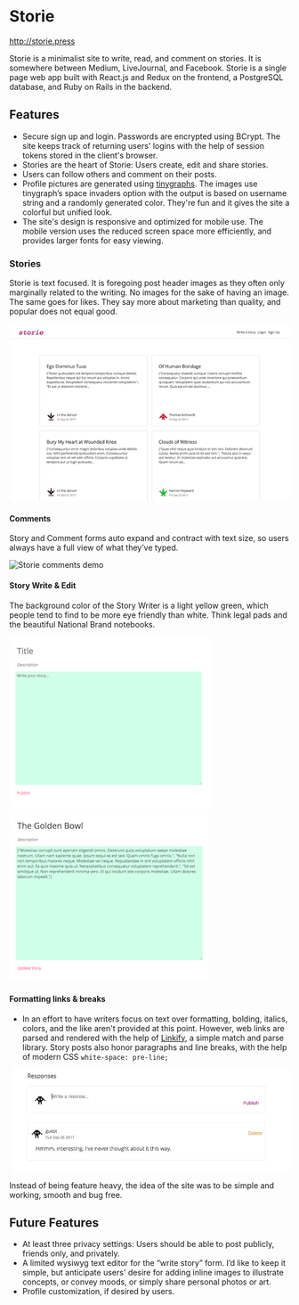# Storie

http://storie.press

Storie is a minimalist site to write, read, and comment on stories. It is somewhere between Medium, LiveJournal, and Facebook. Storie is a single page web app built with React.js and Redux on the frontend, a PostgreSQL database, and Ruby on Rails in the backend.

## Features
* Secure sign up and login. Passwords are encrypted using BCrypt. The site keeps track of returning users' logins with the help of session tokens stored in the client's browser.
* Stories are the heart of Storie: Users create, edit and share stories.
* Users can follow others and comment on their posts.
* Profile pictures are generated using [tinygraphs](https://github.com/taironas/tinygraphs). The images use tinygraph’s space invaders option with the output is based on username string and a randomly generated color. They're fun and it gives the site a colorful but unified look.
* The site's design is responsive and optimized for mobile use. The mobile version uses the reduced screen space more efficiently, and provides larger fonts for easy viewing.

### Stories
Storie is text focused. It is foregoing post header images as they often only marginally related to the writing. No images for the sake of having an image. The same goes for likes. They say more about marketing than quality, and popular does not equal good.

![Storie main page and login](docs/readme_images/main_page_login.gif)

#### Comments
Story and Comment forms auto expand and contract with text size, so users always have a full view of what they’ve typed.

![Storie comments demo](docs/readme_images/comments.gif)

#### Story Write & Edit
The background color of the Story Writer is a light yellow green, which people tend to find to be more eye friendly than white. Think legal pads and the beautiful National Brand notebooks.

![Storie write](docs/readme_images/write_story_small.png) ![Storie edit](docs/readme_images/edit_story_small.png)

#### Formatting links & breaks
* In an effort to have writers focus on text over formatting, bolding, italics, colors, and the like aren't provided at this point. However, web links are parsed and rendered with the help of [Linkify](https://github.com/tasti/react-linkify/), a simple match and parse library. Story posts also honor paragraphs and line breaks, with the help of modern CSS `white-space: pre-line;`

![Storie links demo](docs/readme_images/links.gif)

Instead of being feature heavy, the idea of the site was to be simple and working, smooth and bug free.

## Future Features
* At least three privacy settings: Users should be able to post publicly, friends only, and privately.
* A limited wysiwyg text editor for the “write story” form. I’d like to keep it simple, but anticipate users' desire for adding inline images to illustrate concepts, or convey moods, or simply share personal photos or art.
* Profile customization, if desired by users.
